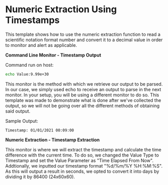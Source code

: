 <strong>Numeric Extraction Using Timestamps</strong>
====================================================
This template shows how to use the numeric extraction function to read a scientific notation format number and convert it to a decimal value in order to monitor and alert as applicable.

<strong>Command Line Monitor - Timestamp Output</strong>

Command run on host:
```bash
echo Value:9.99e+30
```
This monitor is the method with which we retrieve our output to be parsed. In our case, we simply used echo to receive an output to parse in the next monitor. In your setup, you will be using a different monitor to do so. This template was made to demonstrate what is done after we've collected the output, so we will not be going over all the different methods of obtaining said output.

Sample Output:
```
Timestamp: 01/01/2021 00:09:00
```
<strong>Numeric Extraction - Timestamp Extraction</strong>

This monitor is where we will extract the timestamp and calculate the time difference with the current time. To do so, we changed the Value Type to Timestamp and set the Value Parameter as "Time Elapsed From Now". Addtionally, we inputted our timestamp format "%d/%m/%Y %H:%M:%S". As this will output a result in seconds, we opted to convert it into days by dividing it by 86400 (24x60x60).

